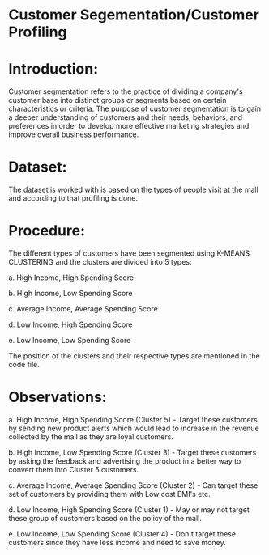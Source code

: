 # Customer Segementation/Customer Profiling

# Introduction:

Customer segmentation refers to the practice of dividing a company's customer base into distinct groups or segments based on certain characteristics or criteria. The purpose of customer segmentation is to gain a deeper understanding of customers and their needs, behaviors, and preferences in order to develop more effective marketing strategies and improve overall business performance.

# Dataset:

The dataset is worked with is based on the types of people visit at the mall and according to that profiling is done.

# Procedure:

The different types of customers have been segmented using K-MEANS CLUSTERING and the clusters are divided into 5 types:

a. High Income, High Spending Score 


b. High Income, Low Spending Score


c. Average Income, Average Spending Score


d. Low Income, High Spending Score


e. Low Income, Low Spending Score

The position of the clusters and their respective types are mentioned in the code file.

# Observations:

a. High Income, High Spending Score (Cluster 5) - Target these customers by sending new product alerts which would lead to increase in the revenue collected by the mall as they are loyal customers.


b. High Income, Low Spending Score (Cluster 3) - Target these customers by asking the feedback and advertising the product in a better way to convert them into Cluster 5 customers.


c. Average Income, Average Spending Score (Cluster 2) - Can target these set of customers by providing them with Low cost EMI's etc.


d. Low Income, High Spending Score (Cluster 1) - May or may not target these group of customers based on the policy of the mall.


e. Low Income, Low Spending Score (Cluster 4) - Don't target these customers since they have less income and need to save money.



